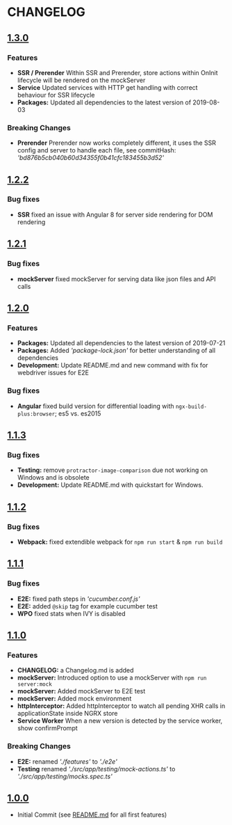 # CHANGELOG

## [1.3.0](https://github.com/rickvandermey/angular-starterkit/tree/1.3.0)

### Features

-   **SSR / Prerender** Within SSR and Prerender, store actions within OnInit lifecycle will be rendered on the mockServer
-   **Service** Updated services with HTTP get handling with correct behaviour for SSR lifecycle
-   **Packages:** Updated all dependencies to the latest version of 2019-08-03

### Breaking Changes

-   **Prerender** Prerender now works completely different, it uses the SSR config and server to handle each file, see commitHash: _'bd876b5cb040b60d34355f0b41cfc183455b3d52'_

## [1.2.2](https://github.com/rickvandermey/angular-starterkit/tree/1.2.2)

### Bug fixes

-   **SSR** fixed an issue with Angular 8 for server side rendering for DOM rendering

## [1.2.1](https://github.com/rickvandermey/angular-starterkit/tree/1.2.1)

### Bug fixes

-   **mockServer** fixed mockServer for serving data like json files and API calls

## [1.2.0](https://github.com/rickvandermey/angular-starterkit/tree/1.2.0)

### Features

-   **Packages:** Updated all dependencies to the latest version of 2019-07-21
-   **Packages:** Added _'package-lock.json'_ for better understanding of all dependencies
-   **Development:** Update README.md and new command with fix for webdriver issues for E2E

### Bug fixes

-   **Angular** fixed build version for differential loading with `ngx-build-plus:browser`; es5 vs. es2015

## [1.1.3](https://github.com/rickvandermey/angular-starterkit/tree/1.1.3)

### Bug fixes

-   **Testing:** remove `protractor-image-comparison` due not working on Windows and is obsolete
-   **Development:** Update README.md with quickstart for Windows.

## [1.1.2](https://github.com/rickvandermey/angular-starterkit/tree/1.1.2)

### Bug fixes

-   **Webpack:** fixed extendible webpack for `npm run start` & `npm run build`

## [1.1.1](https://github.com/rickvandermey/angular-starterkit/tree/1.1.1)

### Bug fixes

-   **E2E:** fixed path steps in _'cucumber.conf.js'_
-   **E2E:** added `@skip` tag for example cucumber test
-   **WPO** fixed stats when IVY is disabled

## [1.1.0](https://github.com/rickvandermey/angular-starterkit/tree/1.1.0)

### Features

-   **CHANGELOG:** a Changelog.md is added
-   **mockServer:** Introduced option to use a mockServer with `npm run server:mock`
-   **mockServer:** Added mockServer to E2E test
-   **mockServer:** Added mock environment
-   **httpInterceptor:** Added httpInterceptor to watch all pending XHR calls in applicationState inside NGRX store
-   **Service Worker** When a new version is detected by the service worker, show confirmPrompt

### Breaking Changes

-   **E2E:** renamed _'./features'_ to _'./e2e'_
-   **Testing** renamed _'./src/app/testing/mock-actions.ts'_ to _'./src/app/testing/mocks.spec.ts'_

## [1.0.0](https://github.com/rickvandermey/angular-starterkit/tree/1.0.0)

-   Initial Commit (see [README.md](https://github.com/rickvandermey/angular-starterkit/blob/1.0.0/README.md) for all first features)
